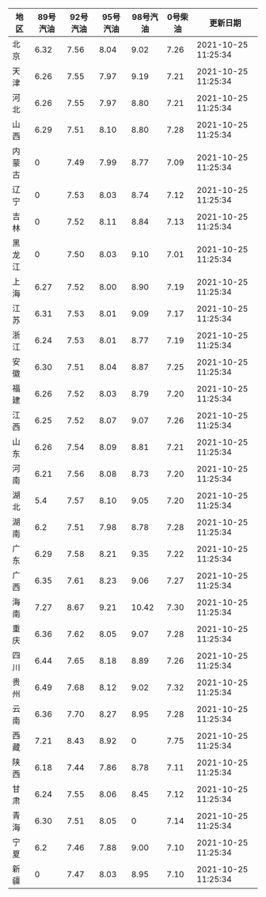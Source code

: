 | 地区 | 89号汽油 | 92号汽油 | 95号汽油 | 98号汽油 | 0号柴油 | 更新日期 |
| --- | --- | --- | --- | --- | --- | --- |
| 北京 | 6.32 | 7.56 | 8.04 | 9.02 | 7.26 | 2021-10-25 11:25:34 |
| 天津 | 6.26 | 7.55 | 7.97 | 9.19 | 7.21 | 2021-10-25 11:25:34 |
| 河北 | 6.26 | 7.55 | 7.97 | 8.80 | 7.21 | 2021-10-25 11:25:34 |
| 山西 | 6.29 | 7.51 | 8.10 | 8.80 | 7.28 | 2021-10-25 11:25:34 |
| 内蒙古 | 0 | 7.49 | 7.99 | 8.77 | 7.09 | 2021-10-25 11:25:34 |
| 辽宁 | 0 | 7.53 | 8.03 | 8.74 | 7.12 | 2021-10-25 11:25:34 |
| 吉林 | 0 | 7.52 | 8.11 | 8.84 | 7.13 | 2021-10-25 11:25:34 |
| 黑龙江 | 0 | 7.50 | 8.03 | 9.10 | 7.01 | 2021-10-25 11:25:34 |
| 上海 | 6.27 | 7.52 | 8.00 | 8.90 | 7.19 | 2021-10-25 11:25:34 |
| 江苏 | 6.31 | 7.53 | 8.01 | 9.09 | 7.17 | 2021-10-25 11:25:34 |
| 浙江 | 6.24 | 7.53 | 8.01 | 8.77 | 7.19 | 2021-10-25 11:25:34 |
| 安徽 | 6.30 | 7.51 | 8.04 | 8.87 | 7.25 | 2021-10-25 11:25:34 |
| 福建 | 6.26 | 7.52 | 8.03 | 8.79 | 7.20 | 2021-10-25 11:25:34 |
| 江西 | 6.25 | 7.52 | 8.07 | 9.07 | 7.26 | 2021-10-25 11:25:34 |
| 山东 | 6.26 | 7.54 | 8.09 | 8.81 | 7.21 | 2021-10-25 11:25:34 |
| 河南 | 6.21 | 7.56 | 8.08 | 8.73 | 7.20 | 2021-10-25 11:25:34 |
| 湖北 | 5.4 | 7.57 | 8.10 | 9.05 | 7.20 | 2021-10-25 11:25:34 |
| 湖南 | 6.2 | 7.51 | 7.98 | 8.78 | 7.28 | 2021-10-25 11:25:34 |
| 广东 | 6.29 | 7.58 | 8.21 | 9.35 | 7.22 | 2021-10-25 11:25:34 |
| 广西 | 6.35 | 7.61 | 8.23 | 9.06 | 7.27 | 2021-10-25 11:25:34 |
| 海南 | 7.27 | 8.67 | 9.21 | 10.42 | 7.30 | 2021-10-25 11:25:34 |
| 重庆 | 6.36 | 7.62 | 8.05 | 9.07 | 7.28 | 2021-10-25 11:25:34 |
| 四川 | 6.44  | 7.65 | 8.18 | 8.89 | 7.26 | 2021-10-25 11:25:34 |
| 贵州 | 6.49 | 7.68 | 8.12 | 9.02 | 7.32 | 2021-10-25 11:25:34 |
| 云南 | 6.36  | 7.70 | 8.27 | 8.95 | 7.28 | 2021-10-25 11:25:34 |
| 西藏 | 7.21 | 8.43 | 8.92 | 0 | 7.75 | 2021-10-25 11:25:34 |
| 陕西 | 6.18 | 7.44 | 7.86 | 8.78 | 7.11 | 2021-10-25 11:25:34 |
| 甘肃 | 6.24 | 7.55 | 8.06 | 8.45 | 7.12 | 2021-10-25 11:25:34 |
| 青海 | 6.30 | 7.51 | 8.05 | 0 | 7.14 | 2021-10-25 11:25:34 |
| 宁夏 | 6.2 | 7.46 | 7.88 | 9.00 | 7.10 | 2021-10-25 11:25:34 |
| 新疆 | 0 | 7.47 | 8.03 | 8.95 | 7.10 | 2021-10-25 11:25:34 |
